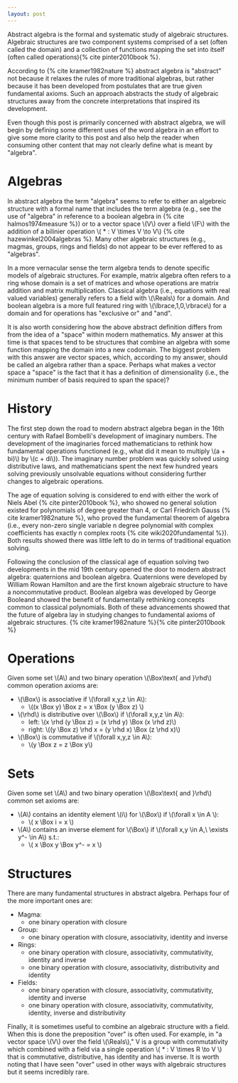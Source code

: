 ```yaml
---
layout: post
---
```


Abstract algebra is the formal and systematic study of algebraic structures. Algebraic structures are two component systems comprised of a set (often called the domain) and a collection of functions mapping the set into itself (often called operations){% cite pinter2010book %}. 

According to {% cite kramer1982nature %} abstract algebra is "abstract" not because it relaxes the rules of more traditional algebras, but rather because it has been developed from postulates that are true given fundamental axioms. Such an approach abstracts the study of algebraic structures away from the concrete interpretations that inspired its development.

Even though this post is primarily concerned with abstract algebra, we will begin by defining some different uses of the word algebra in an effort to give some more clarity to this post and also help the reader when consuming other content that may not clearly define what is meant by "algebra".

# Algebras

In abstract algebra the term "algebra" seems to refer to either an algebreic structure with a formal name that includes the term algebra (e.g., see the use of "algebra" in reference to a boolean algebra in {% cite halmos1974measure %}) or to a vector space \\(V\\) over a field \\(F\\) with the addition of a bilinier operation \\( * : V \times V \to V\\) {% cite hazewinkel2004algebras %}. Many other algebraic structures (e.g., magmas, groups, rings and fields) do not appear to be ever reffered to as "algebras".

In a more vernacular sense the term algebra tends to denote specific models of algebraic structures. For example, matrix algebra often refers to a ring whose domain is a set of matrices and whose operations are matrix addition and matrix multiplication. Classical algebra (i.e., equations with real valued variables) generally refers to a field with \\(\Reals\\) for a domain. And boolean algebra is a more full featured ring with \\(\lbrace\,1,0\,\rbrace\\) for a domain and for operations has "exclusive or" and "and".

It is also worth considering how the above abstract definition differs from from the idea of a "space" within modern mathematics. My answer at this time is that spaces tend to be structures that combine an algebra with some function mapping the domain into a new codomain. The biggest problem with this answer are vector spaces, which, according to my answer, should be called an algebra rather than a space. Perhaps what makes a vector space a "space" is the fact that it has a definition of dimensionality (i.e., the minimum number of basis required to span the space)?

# History 

The first step down the road to modern abstract algebra began in the 16th century with Rafael Bombelli's development of imaginary numbers. The development of the imaginaries forced mathematicians to rethink how fundamental operations functioned (e.g., what did it mean to multiply \\(a + bi)\\) by \\(c + di\\)). The imaginary number problem was quickly solved using distributive laws, and mathematicians spent the next few hundred years solving previously unsolvable equations without considering further changes to algebraic operations. 

The age of equation solving is considered to end with either the work of Niels Abel {% cite pinter2010book %}, who showed no general solution existed for polynomials of degree greater than 4, or Carl Friedrich Gauss {% cite kramer1982nature %}, who proved the fundamental theorem of algebra (i.e., every non-zero single variable n degree polynomial with complex coefficients has exactly n complex roots {% cite wiki2020fundamental %}). Both results showed there was little left to do in terms of traditional equation solving.

Following the conclusion of the classical age of equation solving two developments in the mid 19th century opened the door to modern abstract algebra: quaternions and boolean algebra. Quaternions were developed by William Rowan Hamilton and are the first known algebraic structure to have a noncommutative product. Boolean algebra was developed by George Booleand showed the benefit of fundamentally rethinking concepts common to classical polynomials. Both of these advancements showed that the future of algebra lay in studying changes to fundamental axioms of algebraic structures. {% cite kramer1982nature %}{% cite pinter2010book %}

# Operations

Given some set \\(A\\) and two binary operation \\(\Box\text{ and }\rhd\\) common operation axioms are:
 * \\(\Box\\) is associative if \\(\forall x,y,z \in A\\): 
   * \\((x \Box y) \Box z = x \Box (y \Box z) \\)
 * \\(\rhd\\) is distributive over \\(\Box\\) if \\(\forall x,y,z \in A\\):
   * left: \\(x \rhd (y \Box z) = (x \rhd y) \Box (x \rhd z)\\)
   * right: \\((y \Box z) \rhd x = (y \rhd x) \Box (z \rhd x)\\)
 * \\(\Box\\) is commutative if \\(\forall x,y,z \in A\\): 
   * \\(y \Box z = z \Box y\\)

# Sets

Given some set \\(A\\) and two binary operation \\(\Box\text{ and }\rhd\\) common set axioms are:
 * \\(A\\) contains an identity element \\(i\\) for \\(\Box\\) if \\(\forall x \in A \\):
   * \\( x \Box i = x \\)
 * \\(A\\) contains an inverse element for \\(\Box\\) if \\(\forall x,y \in A,\ \exists y^- \in A\\) s.t.:
   * \\( x \Box y \Box y^- = x \\)

# Structures

There are many fundamental structures in abstract algebra. Perhaps four of the more important ones are:
 * Magma: 
   * one binary operation with closure
 * Group: 
   * one binary operation with closure, associativity, identity and inverse
 * Rings:    
   * one binary operation with closure, associativity, commutativity, identity and inverse
   * one binary operation with closure, associativity, distributivity and identity
 * Fields:
   * one binary operation with closure, associativity, commutativity, identity and inverse
   * one binary operation with closure, associativity, commutativity, identity, inverse and distributivity

Finally, it is sometimes useful to combine an algebraic structure with a field. When this is done the preposition "over" is often used. For example, in "a vector space \\(V\\) over the field \\(\Reals\\)," V is a group with commutativity which combined with a field via a single operation \\( * : V \times R \to V \\) that is commutative, distributive, has identity and has inverse. It is worth noting that I have seen "over" used in other ways with algebraic structures but it seems incredibly rare.
